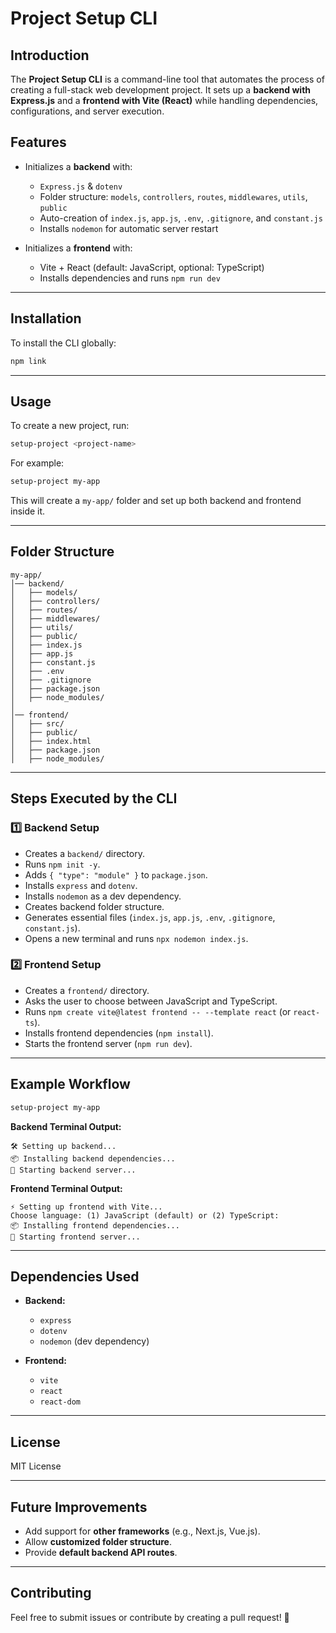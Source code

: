 # Project Setup CLI

## Introduction
The **Project Setup CLI** is a command-line tool that automates the process of creating a full-stack web development project. It sets up a **backend with Express.js** and a **frontend with Vite (React)** while handling dependencies, configurations, and server execution.

## Features
- Initializes a **backend** with:
  - `Express.js` & `dotenv`
  - Folder structure: `models`, `controllers`, `routes`, `middlewares`, `utils`, `public`
  - Auto-creation of `index.js`, `app.js`, `.env`, `.gitignore`, and `constant.js`
  - Installs `nodemon` for automatic server restart

- Initializes a **frontend** with:
  - Vite + React (default: JavaScript, optional: TypeScript)
  - Installs dependencies and runs `npm run dev`

---

## Installation
To install the CLI globally:
```sh
npm link
```

---

## Usage
To create a new project, run:
```sh
setup-project <project-name>
```

For example:
```sh
setup-project my-app
```
This will create a `my-app/` folder and set up both backend and frontend inside it.

---

## Folder Structure
```
my-app/
│── backend/
│   ├── models/
│   ├── controllers/
│   ├── routes/
│   ├── middlewares/
│   ├── utils/
│   ├── public/
│   ├── index.js
│   ├── app.js
│   ├── constant.js
│   ├── .env
│   ├── .gitignore
│   ├── package.json
│   ├── node_modules/
│
│── frontend/
│   ├── src/
│   ├── public/
│   ├── index.html
│   ├── package.json
│   ├── node_modules/
```

---

## Steps Executed by the CLI
### 1️⃣ **Backend Setup**
- Creates a `backend/` directory.
- Runs `npm init -y`.
- Adds `{ "type": "module" }` to `package.json`.
- Installs `express` and `dotenv`.
- Installs `nodemon` as a dev dependency.
- Creates backend folder structure.
- Generates essential files (`index.js`, `app.js`, `.env`, `.gitignore`, `constant.js`).
- Opens a new terminal and runs `npx nodemon index.js`.

### 2️⃣ **Frontend Setup**
- Creates a `frontend/` directory.
- Asks the user to choose between JavaScript and TypeScript.
- Runs `npm create vite@latest frontend -- --template react` (or `react-ts`).
- Installs frontend dependencies (`npm install`).
- Starts the frontend server (`npm run dev`).

---

## Example Workflow
```sh
setup-project my-app
```
**Backend Terminal Output:**
```
🛠 Setting up backend...
📦 Installing backend dependencies...
🚀 Starting backend server...
```

**Frontend Terminal Output:**
```
⚡ Setting up frontend with Vite...
Choose language: (1) JavaScript (default) or (2) TypeScript:
📦 Installing frontend dependencies...
🚀 Starting frontend server...
```

---

## Dependencies Used
- **Backend:**
  - `express`
  - `dotenv`
  - `nodemon` (dev dependency)

- **Frontend:**
  - `vite`
  - `react`
  - `react-dom`

---

## License
MIT License

---

## Future Improvements
- Add support for **other frameworks** (e.g., Next.js, Vue.js).
- Allow **customized folder structure**.
- Provide **default backend API routes**.

---

## Contributing
Feel free to submit issues or contribute by creating a pull request! 🚀

